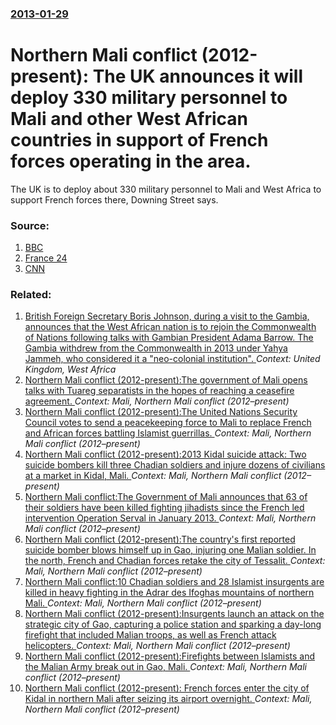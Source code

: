 ### [2013-01-29](/news/2013/01/29/index.md)

# Northern Mali conflict (2012-present): The UK announces it will deploy 330 military personnel to Mali and other West African countries in support of French forces operating in the area. 

The UK is to deploy about 330 military personnel to Mali and West Africa to support French forces there, Downing Street says.


### Source:

1. [BBC](http://www.bbc.co.uk/news/uk-21240676)
2. [France 24](http://www.france24.com/en/20130128-mali-kidal-tuareg-rebels-mnla-control-last-major-northern-malian-city)
3. [CNN](http://edition.cnn.com/2013/01/29/world/africa/mali-military-offensive)

### Related:

1. [British Foreign Secretary Boris Johnson, during a visit to the Gambia, announces that the West African nation is to rejoin the Commonwealth of Nations following talks with Gambian President Adama Barrow. The Gambia withdrew from the Commonwealth in 2013 under Yahya Jammeh, who considered it a "neo-colonial institution". ](/news/2017/02/14/british-foreign-secretary-boris-johnson-during-a-visit-to-the-gambia-announces-that-the-west-african-nation-is-to-rejoin-the-commonwealth.md) _Context: United Kingdom, West Africa_
2. [Northern Mali conflict (2012-present):The government of Mali opens talks with Tuareg separatists in  the hopes of reaching a ceasefire agreement. ](/news/2013/06/8/northern-mali-conflict-2012apresent-pthe-government-of-mali-opens-talks-with-tuareg-separatists-in-the-hopes-of-reaching-a-ceasefire-ag.md) _Context: Mali, Northern Mali conflict (2012–present)_
3. [Northern Mali conflict (2012-present):The United Nations Security Council votes to send a peacekeeping force to Mali to replace French and African forces battling Islamist guerrillas. ](/news/2013/04/25/northern-mali-conflict-2012apresent-pthe-united-nations-security-council-votes-to-send-a-peacekeeping-force-to-mali-to-replace-french-an.md) _Context: Mali, Northern Mali conflict (2012–present)_
4. [Northern Mali conflict (2012-present):2013 Kidal suicide attack: Two suicide bombers kill three Chadian soldiers and injure dozens of civilians at a market in Kidal, Mali. ](/news/2013/04/12/northern-mali-conflict-2012apresent-p2013-kidal-suicide-attack-two-suicide-bombers-kill-three-chadian-soldiers-and-injure-dozens-of-civ.md) _Context: Mali, Northern Mali conflict (2012–present)_
5. [Northern Mali conflict:The Government of Mali announces that 63 of their soldiers have been killed fighting jihadists since the French led intervention Operation Serval in January 2013. ](/news/2013/03/27/northern-mali-conflict-pthe-government-of-mali-announces-that-63-of-their-soldiers-have-been-killed-fighting-jihadists-since-the-french-led.md) _Context: Mali, Northern Mali conflict (2012–present)_
6. [Northern Mali conflict (2012-present):The country's first reported suicide bomber blows himself up in Gao, injuring one Malian soldier. In the north, French and Chadian forces retake the city of Tessalit. ](/news/2013/02/8/northern-mali-conflict-2012apresent-pthe-country-s-first-reported-suicide-bomber-blows-himself-up-in-gao-injuring-one-malian-soldier-i.md) _Context: Mali, Northern Mali conflict (2012–present)_
7. [Northern Mali conflict:10 Chadian soldiers and 28 Islamist insurgents are killed in heavy fighting in the Adrar des Ifoghas mountains of northern Mali. ](/news/2013/02/24/northern-mali-conflict-p10-chadian-soldiers-and-28-islamist-insurgents-are-killed-in-heavy-fighting-in-the-adrar-des-ifoghas-mountains-of-no.md) _Context: Mali, Northern Mali conflict (2012–present)_
8. [Northern Mali conflict (2012-present):Insurgents launch an attack on the strategic city of Gao, capturing a police station and sparking a day-long firefight that included Malian troops, as well as French attack helicopters. ](/news/2013/02/11/northern-mali-conflict-2012apresent-pinsurgents-launch-an-attack-on-the-strategic-city-of-gao-capturing-a-police-station-and-sparking-a.md) _Context: Mali, Northern Mali conflict (2012–present)_
9. [Northern Mali conflict (2012-present):Firefights between Islamists and the Malian Army break out in Gao, Mali. ](/news/2013/02/10/northern-mali-conflict-2012apresent-pfirefights-between-islamists-and-the-malian-army-break-out-in-gao-mali.md) _Context: Mali, Northern Mali conflict (2012–present)_
10. [Northern Mali conflict (2012-present): French forces enter the city of Kidal in northern Mali after seizing its airport overnight. ](/news/2013/01/30/northern-mali-conflict-2012apresent-pfrench-forces-enter-the-city-of-kidal-in-northern-mali-after-seizing-its-airport-overnight.md) _Context: Mali, Northern Mali conflict (2012–present)_
